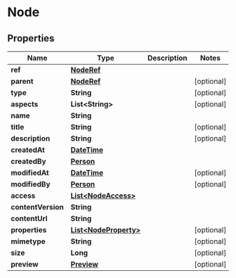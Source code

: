 
# Node

## Properties
Name | Type | Description | Notes
------------ | ------------- | ------------- | -------------
**ref** | [**NodeRef**](NodeRef.md) |  | 
**parent** | [**NodeRef**](NodeRef.md) |  |  [optional]
**type** | **String** |  |  [optional]
**aspects** | **List&lt;String&gt;** |  |  [optional]
**name** | **String** |  | 
**title** | **String** |  |  [optional]
**description** | **String** |  |  [optional]
**createdAt** | [**DateTime**](DateTime.md) |  | 
**createdBy** | [**Person**](Person.md) |  | 
**modifiedAt** | [**DateTime**](DateTime.md) |  |  [optional]
**modifiedBy** | [**Person**](Person.md) |  |  [optional]
**access** | [**List&lt;NodeAccess&gt;**](NodeAccess.md) |  | 
**contentVersion** | **String** |  | 
**contentUrl** | **String** |  | 
**properties** | [**List&lt;NodeProperty&gt;**](NodeProperty.md) |  |  [optional]
**mimetype** | **String** |  |  [optional]
**size** | **Long** |  |  [optional]
**preview** | [**Preview**](Preview.md) |  |  [optional]



